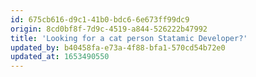 ```yaml
---
id: 675cb616-d9c1-41b0-bdc6-6e673ff99dc9
origin: 8cd0bf8f-7d9c-4519-a844-526222b47992
title: 'Looking for a cat person Statamic Developer?'
updated_by: b40458fa-e73a-4f88-bfa1-570cd54b72e0
updated_at: 1653490550
---
```

